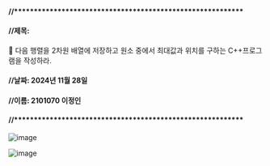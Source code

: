 #### //**********************************************************
#### //제목: 
 다음 행렬을 2차원 배열에 저장하고 원소 중에서 최대값과 위치를 구하는 C++프로그램을 작성하라.
#### //날짜: 2024년 11월 28일
#### //이름: 2101070 이정인
#### //**********************************************************


![image](https://github.com/user-attachments/assets/8945b749-bbdc-49a5-a0b2-260a54d504fe)

![image](https://github.com/user-attachments/assets/67aed755-3cc5-437c-a69b-595507f9a08b)
